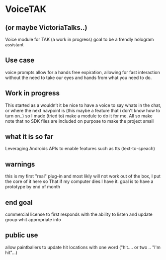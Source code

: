 # VoiceTAK 
## (or maybe VictoriaTalks..)
Voice module for TAK (a work in progress) goal to be a frendly hologram assistant

## Use case
voice prompts allow for a hands free expiration, allowing for fast interaction without the need to take our eyes and hands from what you need to do.

## Work in progress 
This started as a wouldn’t it be nice to have a voice to say whats in the chat, or where the next navpoint is (this maybe a feature that i don't know how to turn on..) so I made (tried to) make a module to do it for me.
All so make note that no SDK files are included on purpose to make the project small

## what it is so far
Leveraging Androids APIs to enable features such as tts (text-to-speach) 

## warnings 
this is my first "real" plug-in and most likly will not work out of the box, I put the core of it here so That if my computer dies I have it. goal is to have a prototype by end of month

## end goal 
commercial license to first responds with the ability to listen and update group whit appropriate info 

## public use
allow paintballers to update hit locations with one word ("hit.... or two .. "I'm hit"...)
